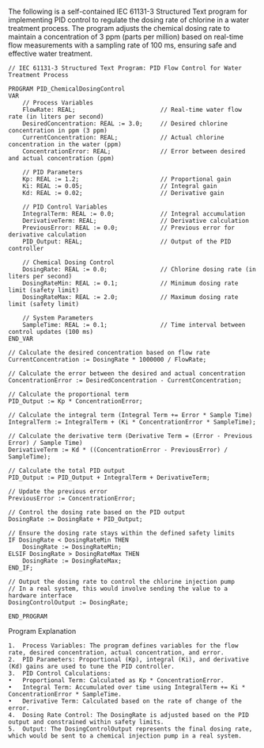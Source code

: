 The following is a self-contained IEC 61131-3 Structured Text program for implementing PID control to regulate the dosing rate of chlorine in a water treatment process. The program adjusts the chemical dosing rate to maintain a concentration of 3 ppm (parts per million) based on real-time flow measurements with a sampling rate of 100 ms, ensuring safe and effective water treatment.

```
// IEC 61131-3 Structured Text Program: PID Flow Control for Water Treatment Process

PROGRAM PID_ChemicalDosingControl
VAR
    // Process Variables
    FlowRate: REAL;                        // Real-time water flow rate (in liters per second)
    DesiredConcentration: REAL := 3.0;     // Desired chlorine concentration in ppm (3 ppm)
    CurrentConcentration: REAL;            // Actual chlorine concentration in the water (ppm)
    ConcentrationError: REAL;              // Error between desired and actual concentration (ppm)

    // PID Parameters
    Kp: REAL := 1.2;                       // Proportional gain
    Ki: REAL := 0.05;                      // Integral gain
    Kd: REAL := 0.02;                      // Derivative gain

    // PID Control Variables
    IntegralTerm: REAL := 0.0;             // Integral accumulation
    DerivativeTerm: REAL;                  // Derivative calculation
    PreviousError: REAL := 0.0;            // Previous error for derivative calculation
    PID_Output: REAL;                      // Output of the PID controller

    // Chemical Dosing Control
    DosingRate: REAL := 0.0;               // Chlorine dosing rate (in liters per second)
    DosingRateMin: REAL := 0.1;            // Minimum dosing rate limit (safety limit)
    DosingRateMax: REAL := 2.0;            // Maximum dosing rate limit (safety limit)

    // System Parameters
    SampleTime: REAL := 0.1;               // Time interval between control updates (100 ms)
END_VAR

// Calculate the desired concentration based on flow rate
CurrentConcentration := DosingRate * 1000000 / FlowRate;

// Calculate the error between the desired and actual concentration
ConcentrationError := DesiredConcentration - CurrentConcentration;

// Calculate the proportional term
PID_Output := Kp * ConcentrationError;

// Calculate the integral term (Integral Term += Error * Sample Time)
IntegralTerm := IntegralTerm + (Ki * ConcentrationError * SampleTime);

// Calculate the derivative term (Derivative Term = (Error - Previous Error) / Sample Time)
DerivativeTerm := Kd * ((ConcentrationError - PreviousError) / SampleTime);

// Calculate the total PID output
PID_Output := PID_Output + IntegralTerm + DerivativeTerm;

// Update the previous error
PreviousError := ConcentrationError;

// Control the dosing rate based on the PID output
DosingRate := DosingRate + PID_Output;

// Ensure the dosing rate stays within the defined safety limits
IF DosingRate < DosingRateMin THEN
    DosingRate := DosingRateMin;
ELSIF DosingRate > DosingRateMax THEN
    DosingRate := DosingRateMax;
END_IF;

// Output the dosing rate to control the chlorine injection pump
// In a real system, this would involve sending the value to a hardware interface
DosingControlOutput := DosingRate;

END_PROGRAM
```

Program Explanation

	1.	Process Variables: The program defines variables for the flow rate, desired concentration, actual concentration, and error.
	2.	PID Parameters: Proportional (Kp), integral (Ki), and derivative (Kd) gains are used to tune the PID controller.
	3.	PID Control Calculations:
	•	Proportional Term: Calculated as Kp * ConcentrationError.
	•	Integral Term: Accumulated over time using IntegralTerm += Ki * ConcentrationError * SampleTime.
	•	Derivative Term: Calculated based on the rate of change of the error.
	4.	Dosing Rate Control: The DosingRate is adjusted based on the PID output and constrained within safety limits.
	5.	Output: The DosingControlOutput represents the final dosing rate, which would be sent to a chemical injection pump in a real system.
